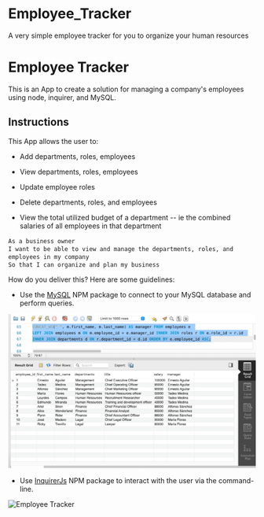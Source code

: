 # Employee_Tracker
A very simple employee tracker for you to organize your human resources

# Employee Tracker
This is an App to create a solution for managing a company's employees using node, inquirer, and MySQL.

## Instructions

This App allows the user to:

  * Add departments, roles, employees

  * View departments, roles, employees

  * Update employee roles

  * Delete departments, roles, and employees

  * View the total utilized budget of a department -- ie the combined salaries of all employees in that department

```
As a business owner
I want to be able to view and manage the departments, roles, and employees in my company
So that I can organize and plan my business
```

How do you deliver this? Here are some guidelines:

* Use the [MySQL](https://www.npmjs.com/package/mysql) NPM package to connect to your MySQL database and perform queries.

![MySQL_DB](Assets/MySQL_db.png)

* Use [InquirerJs](https://www.npmjs.com/package/inquirer/v/0.2.3) NPM package to interact with the user via the command-line.


![Employee Tracker](Assets/Employee_tracker.gif)
